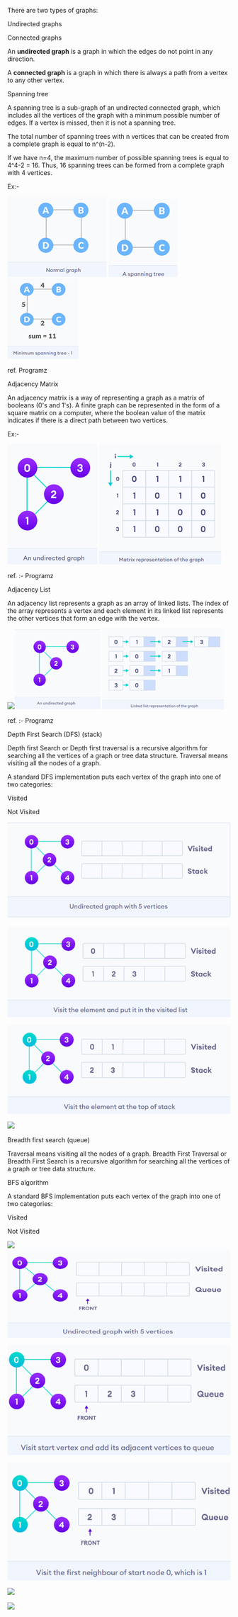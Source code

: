 There are two types of graphs:

Undirected graphs

Connected graphs

An **undirected graph** is a graph in which the edges do not point in any direction.

A **connected graph** is a graph in which there is always a path from a vertex to any other vertex.

Spanning tree

A spanning tree is a sub-graph of an undirected connected graph, which includes all the vertices of the graph with a minimum possible number of edges. If a vertex is missed, then it is not a spanning tree.

The total number of spanning trees with n vertices that can be created from a complete graph is equal to n^(n-2).

If we have n=4, the maximum number of possible spanning trees is equal to 4^4-2 = 16. Thus, 16 spanning trees can be formed from a complete graph with 4 vertices.

Ex:-

![1689172907954](image/Graphs/1689172907954.png)    ![1689172888180](image/Graphs/1689172888180.png)   ![1689172915257](image/Graphs/1689172915257.png)

 ref. Programz

Adjacency Matrix

An adjacency matrix is a way of representing a graph as a matrix of booleans (0's and 1's). A finite graph can be represented in the form of a square matrix on a computer, where the boolean value of the matrix indicates if there is a direct path between two vertices.

Ex:-

![1689172926652](image/Graphs/1689172926652.png)   ![1689172932912](image/Graphs/1689172932912.png)

ref. :- Programz

Adjacency List

An adjacency list represents a graph as an array of linked lists. The index of the array represents a vertex and each element in its linked list represents the other vertices that form an edge with the vertex.

![](blob:vscode-webview://14juvrd2sq2tfbg9bhkfo06j8mg73u40p1nk1d0dc2a6dgcbo6nd/ca9f6ae1-32ca-44e9-8648-ea541764ac2a)![1689172963587](image/Graphs/1689172963587.png)  ![1689172968953](image/Graphs/1689172968953.png)

ref. :- Programz

Depth First Search (DFS) (stack)

Depth first Search or Depth first traversal is a recursive algorithm for searching all the vertices of a graph or tree data structure. Traversal means visiting all the nodes of a graph.

A standard DFS implementation puts each vertex of the graph into one of two categories:

Visited

Not Visited

![1689172999017](image/Graphs/1689172999017.png)

![1689173026172](image/Graphs/1689173026172.png)

![1689173033799](image/Graphs/1689173033799.png)

![](blob:vscode-webview://14juvrd2sq2tfbg9bhkfo06j8mg73u40p1nk1d0dc2a6dgcbo6nd/7c48a748-7c6e-438e-a817-af024163c9f5)

Breadth first search (queue)

Traversal means visiting all the nodes of a graph. Breadth First Traversal or Breadth First Search is a recursive algorithm for searching all the vertices of a graph or tree data structure.

BFS algorithm

A standard BFS implementation puts each vertex of the graph into one of two categories:

Visited

Not Visited

![](blob:vscode-webview://14juvrd2sq2tfbg9bhkfo06j8mg73u40p1nk1d0dc2a6dgcbo6nd/9ecc834a-6381-4132-aa27-515574b808fd)![1689173043462](image/Graphs/1689173043462.png)

![1689173054310](image/Graphs/1689173054310.png)

![1689173064161](image/Graphs/1689173064161.png)

![](blob:vscode-webview://14juvrd2sq2tfbg9bhkfo06j8mg73u40p1nk1d0dc2a6dgcbo6nd/35b6c351-2233-4555-9906-7e5bac1c3dcb)

![](blob:vscode-webview://14juvrd2sq2tfbg9bhkfo06j8mg73u40p1nk1d0dc2a6dgcbo6nd/811a0bd7-1c1f-4caa-ad21-08330094d9c9)
